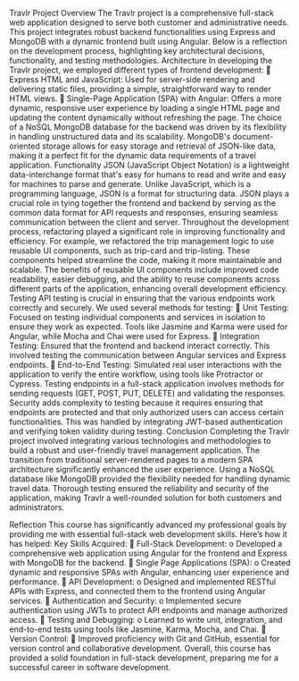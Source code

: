 Travlr Project Overview
The Travlr project is a comprehensive full-stack web application designed to serve both customer and administrative needs. This project integrates robust backend functionalities using Express and MongoDB with a dynamic frontend built using Angular. Below is a reflection on the development process, highlighting key architectural decisions, functionality, and testing methodologies.
Architecture
In developing the Travlr project, we employed different types of frontend development:
	Express HTML and JavaScript: Used for server-side rendering and delivering static files, providing a simple, straightforward way to render HTML views.
	Single-Page Application (SPA) with Angular: Offers a more dynamic, responsive user experience by loading a single HTML page and updating the content dynamically without refreshing the page.
The choice of a NoSQL MongoDB database for the backend was driven by its flexibility in handling unstructured data and its scalability. MongoDB's document-oriented storage allows for easy storage and retrieval of JSON-like data, making it a perfect fit for the dynamic data requirements of a travel application.
Functionality
JSON (JavaScript Object Notation) is a lightweight data-interchange format that's easy for humans to read and write and easy for machines to parse and generate. Unlike JavaScript, which is a programming language, JSON is a format for structuring data. JSON plays a crucial role in tying together the frontend and backend by serving as the common data format for API requests and responses, ensuring seamless communication between the client and server.
Throughout the development process, refactoring played a significant role in improving functionality and efficiency. For example, we refactored the trip management logic to use reusable UI components, such as trip-card and trip-listing. These components helped streamline the code, making it more maintainable and scalable. The benefits of reusable UI components include improved code readability, easier debugging, and the ability to reuse components across different parts of the application, enhancing overall development efficiency.
Testing
API testing is crucial in ensuring that the various endpoints work correctly and securely. We used several methods for testing:
	Unit Testing: Focused on testing individual components and services in isolation to ensure they work as expected. Tools like Jasmine and Karma were used for Angular, while Mocha and Chai were used for Express.
	Integration Testing: Ensured that the frontend and backend interact correctly. This involved testing the communication between Angular services and Express endpoints.
	End-to-End Testing: Simulated real user interactions with the application to verify the entire workflow, using tools like Protractor or Cypress.
Testing endpoints in a full-stack application involves methods for sending requests (GET, POST, PUT, DELETE) and validating the responses. Security adds complexity to testing because it requires ensuring that endpoints are protected and that only authorized users can access certain functionalities. This was handled by integrating JWT-based authentication and verifying token validity during testing.
Conclusion
Completing the Travlr project involved integrating various technologies and methodologies to build a robust and user-friendly travel management application. The transition from traditional server-rendered pages to a modern SPA architecture significantly enhanced the user experience. Using a NoSQL database like MongoDB provided the flexibility needed for handling dynamic travel data. Thorough testing ensured the reliability and security of the application, making Travlr a well-rounded solution for both customers and administrators.

Reflection
This course has significantly advanced my professional goals by providing me with essential full-stack web development skills. Here’s how it has helped:
Key Skills Acquired:
	Full-Stack Development:
o	Developed a comprehensive web application using Angular for the frontend and Express with MongoDB for the backend.
	Single Page Applications (SPA):
o	Created dynamic and responsive SPAs with Angular, enhancing user experience and performance.
	API Development:
o	Designed and implemented RESTful APIs with Express, and connected them to the frontend using Angular services.
	Authentication and Security:
o	Implemented secure authentication using JWTs to protect API endpoints and manage authorized access.
	Testing and Debugging:
o	Learned to write unit, integration, and end-to-end tests using tools like Jasmine, Karma, Mocha, and Chai.
	Version Control:
	Improved proficiency with Git and GitHub, essential for version control and collaborative development.
Overall, this course has provided a solid foundation in full-stack development, preparing me for a successful career in software development.
